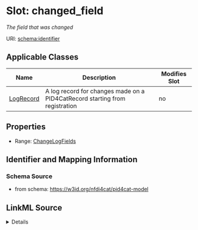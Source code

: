 # Slot: changed_field


_The field that was changed_



URI: [schema:identifier](http://schema.org/identifier)



<!-- no inheritance hierarchy -->




## Applicable Classes

| Name | Description | Modifies Slot |
| --- | --- | --- |
[LogRecord](LogRecord.md) | A log record for changes made on a PID4CatRecord starting from registration |  no  |







## Properties

* Range: [ChangeLogFields](ChangeLogFields.md)





## Identifier and Mapping Information







### Schema Source


* from schema: https://w3id.org/nfdi4cat/pid4cat-model




## LinkML Source

<details>
```yaml
name: changed_field
description: The field that was changed
from_schema: https://w3id.org/nfdi4cat/pid4cat-model
rank: 1000
slot_uri: schema:identifier
alias: changed_field
domain_of:
- LogRecord
range: ChangeLogFields

```
</details>
